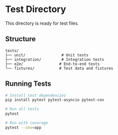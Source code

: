 # Test Directory

This directory is ready for test files.

## Structure
```
tests/
├── unit/                # Unit tests
├── integration/         # Integration tests
├── e2e/                # End-to-end tests
└── fixtures/           # Test data and fixtures
```

## Running Tests
```bash
# Install test dependencies
pip install pytest pytest-asyncio pytest-cov

# Run all tests
pytest

# Run with coverage
pytest --cov=app
```
